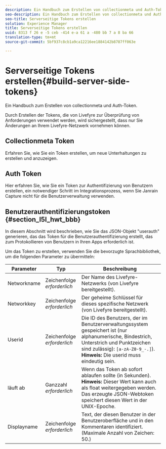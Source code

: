 ```yaml
---
description: Ein Handbuch zum Erstellen von collectionmeta und Auth-Token.
seo-description: Ein Handbuch zum Erstellen von collectionmeta und Auth-Token.
seo-title: Serverseitige Tokens erstellen
solution: Experience Manager
title: Serverseitige Tokens erstellen
uuid: 8313 f 26 e -5 ceb -414 e-a 61 a -480 bb 7 a 8 ba 66
translation-type: tm+mt
source-git-commit: 5bf937c8cb1a9ca12216ee1884142b8787ff063e

---
```



# Serverseitige Tokens erstellen{#build-server-side-tokens}

Ein Handbuch zum Erstellen von collectionmeta und Auth-Token.

Durch Erstellen der Tokens, die von Livefyre zur Überprüfung von Anforderungen verwendet werden, wird sichergestellt, dass nur Sie Änderungen an Ihrem Livefyre-Netzwerk vornehmen können.

## Collectionmeta Token

Erfahren Sie, wie Sie ein Token erstellen, um neue Unterhaltungen zu erstellen und anzuzeigen.

## Auth Token

Hier erfahren Sie, wie Sie ein Token zur Authentifizierung von Benutzern erstellen, ein notwendiger Schritt im Integrationsprozess, wenn Sie Janrain Capture nicht für die Benutzerverwaltung verwenden.

## Benutzerauthentifizierungstoken {#section_l5l_hwt_bbb}

In diesem Abschnitt wird beschrieben, wie Sie das JSON-Objekt &quot;userauth&quot; generieren, das das Token für die Benutzerauthentifizierung erstellt, das zum Protokollieren von Benutzern in Ihren Apps erforderlich ist.

Um das Token zu erstellen, verwenden Sie die bevorzugte Sprachbibliothek, um die folgenden Parameter zu übermitteln:

| Parameter | Typ | Beschreibung |
|---|---|---|
| Networkname | Zeichenfolge *erforderlich* | Der Name des Livefyre-Netzwerks (von Livefyre bereitgestellt). |
| Networkkey | Zeichenfolge *erforderlich* | Der geheime Schlüssel für dieses spezifische Netzwerk (von Livefyre bereitgestellt). |
| Userid | Zeichenfolge *erforderlich* | Die ID des Benutzers, der im Benutzerverwaltungssystem gespeichert ist (nur alphanumerische, Bindestrich, Unterstrich und Punktzeichen sind zulässig): `[a-zA-Z0-9_-.]`). **Hinweis:** Die userid muss eindeutig sein. |
| läuft ab | Ganzzahl *erforderlich* | Wenn das Token ab sofort ablaufen sollte (in Sekunden). **Hinweis:** Dieser Wert kann auch als float weitergegeben werden. Das erzeugte JSON-Webtoken speichert diesen Wert in der UNIX-Epoche. |
| Displayname | Zeichenfolge *erforderlich* | Text, der diesen Benutzer in der Benutzeroberfläche und in den Kommentaren identifiziert. (Maximale Anzahl von Zeichen: 50.) |

